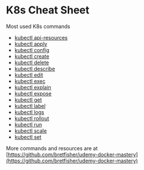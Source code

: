 # K8s Cheat Sheet

Most used K8s commands

- [kubectl api-resources](./cheat_sheets/api-resources/README.md)
- [kubectl apply](./cheat_sheets/apply/README.md)
- [kubectl config](./cheat_sheets/config/README.md)
- [kubectl create](./cheat_sheets/create/README.md)
- [kubectl delete](./cheat_sheets/delete/README.md)
- [kubectl describe](./cheat_sheets/describe/README.md)
- [kubectl edit](./cheat_sheets/edit/README.md)
- [kubectl exec](./cheat_sheets/exec/README.md)
- [kubectl explain](./cheat_sheets/explain/README.md)
- [kubectl expose](./cheat_sheets/expose/README.md)
- [kubectl get](./cheat_sheets/get/README.md)
- [kubectl label](./cheat_sheets/label/README.md)
- [kubectl logs](./cheat_sheets/logs/README.md)
- [kubectl rollout](./cheat_sheets/rollout/README.md)
- [kubectl run](./cheat_sheets/run/README.md)
- [kubectl scale](./cheat_sheets/scale/README.md)
- [kubectl set](./cheat_sheets/set/README.md)

More commands and resources are at [https://github.com/bretfisher/udemy-docker-mastery](https://github.com/bretfisher/udemy-docker-mastery)
